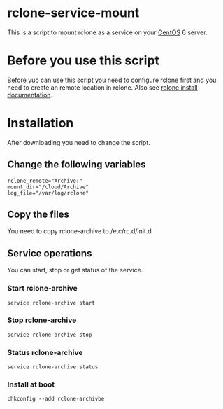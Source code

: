 # rclone-service-mount
This is a script to mount rclone as a service on your [CentOS](https://www.centos.org/) 6 server.

# Before you use this script
Before yuo can use this script you need to configure [rclone](https://rclone.org) first and you need to create an remote location in rclone. Also see [rclone install documentation](https://rclone.org/install/).
# Installation
After downloading you need to change the script. 

## Change the following variables 

    rclone_remote="Archive:"
    mount_dir="/cloud/Archive"
    log_file="/var/log/rclone"

## Copy the files
You need to copy rclone-archive to /etc/rc.d/init.d

## Service operations
You can start, stop or get status of the service.

### Start rclone-archive
    service rclone-archive start

### Stop rclone-archive
    service rclone-archive stop

### Status rclone-archive
    service rclone-archive status

### Install at boot
    chkconfig --add rclone-archivbe


